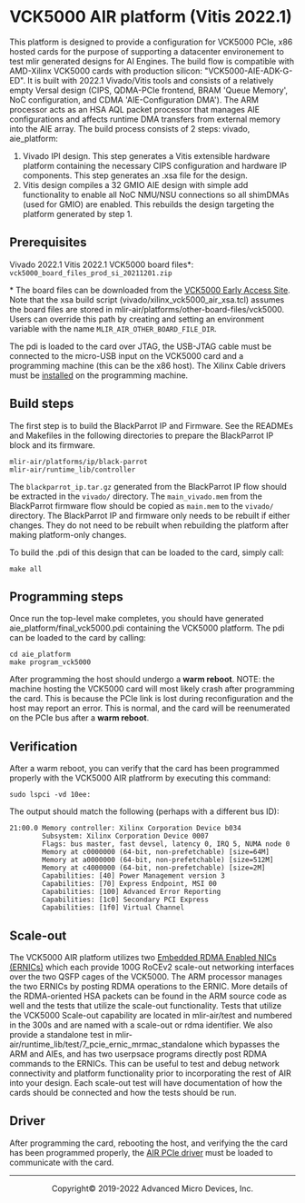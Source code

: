 # VCK5000 AIR platform (Vitis 2022.1)

This platform is designed to provide a configuration for VCK5000 PCIe, x86 hosted cards for the purpose of supporting a datacenter environement to test mlir generated designs for AI Engines. The build flow is compatible with AMD-Xilinx VCK5000 cards with production silicon: "VCK5000-AIE-ADK-G-ED". It is built with 2022.1 Vivado/Vitis tools and consists of a relatively empty Versal design (CIPS, QDMA-PCIe frontend, BRAM 'Queue Memory', NoC configuration, and CDMA 'AIE-Configuration DMA'). The ARM processor acts as an HSA AQL packet processor that manages AIE configurations and affects runtime DMA transfers from external memory into the AIE array. The build process consists of 2 steps: vivado, aie_platform:

1. Vivado IPI design. This step generates a Vitis extensible hardware platform containing the necessary CIPS configuration and hardware IP components. This step generates an .xsa file for the design.
2. Vitis design compiles a 32 GMIO AIE design with simple add functionality to enable all NoC NMU/NSU connections so all shimDMAs (used for GMIO) are enabled. This rebuilds the design targeting the platform generated by step 1.

## Prerequisites
Vivado 2022.1
Vitis 2022.1
VCK5000 board files\*: `vck5000_board_files_prod_si_20211201.zip`

\* The board files can be downloaded from the [VCK5000 Early Access Site](https://www.xilinx.com/member/vck5000.html). Note that the xsa build script (vivado/xilinx_vck5000_air_xsa.tcl) assumes the board files are stored in mlir-air/platforms/other-board-files/vck5000. Users can override this path by creating and setting an environment variable with the name `MLIR_AIR_OTHER_BOARD_FILE_DIR`.

The pdi is loaded to the card over JTAG, the USB-JTAG cable must be connected to the micro-USB input on the VCK5000 card and a programming machine (this can be the x86 host). The Xilinx Cable drivers must be [installed](https://docs.xilinx.com/r/en-US/ug973-vivado-release-notes-install-license/Installing-Cable-Drivers) on the programming machine.

## Build steps

The first step is to build the BlackParrot IP and Firmware. See the READMEs and Makefiles in the following directories to prepare the BlackParrot IP block and its firmware.

    mlir-air/platforms/ip/black-parrot
    mlir-air/runtime_lib/controller

The `blackparrot_ip.tar.gz` generated from the BlackParrot IP flow should be extracted in the `vivado/` directory. The `main_vivado.mem` from the BlackParrot firmware flow should be copied as `main.mem` to the `vivado/` directory. The BlackParrot IP and firmware only needs to be rebuilt if either changes. They do not need to be rebuilt when rebuilding the platform after making platform-only changes.

To build the .pdi of this design that can be loaded to the card, simply call:
```
make all
```

## Programming steps
Once run the top-level make completes, you should have generated aie_platform/final_vck5000.pdi containing the VCK5000 platform. The pdi can be loaded to the card by calling:
```
cd aie_platform
make program_vck5000
```
After programming the host should undergo a **warm reboot**.
NOTE: the machine hosting the VCK5000 card will most likely crash after programming the card. This is because the PCIe link is lost during reconfiguration and the host may report an error. This is normal, and the card will be reenumerated on the PCIe bus after a **warm reboot**.

## Verification
After a warm reboot, you can verify that the card has been programmed properly with the VCK5000 AIR platfrorm by executing this command:
```
sudo lspci -vd 10ee:
```
The output should match the following (perhaps with a different bus ID):
```
21:00.0 Memory controller: Xilinx Corporation Device b034
        Subsystem: Xilinx Corporation Device 0007
        Flags: bus master, fast devsel, latency 0, IRQ 5, NUMA node 0
        Memory at c0000000 (64-bit, non-prefetchable) [size=64M]
        Memory at a0000000 (64-bit, non-prefetchable) [size=512M]
        Memory at c4000000 (64-bit, non-prefetchable) [size=2M]
        Capabilities: [40] Power Management version 3
        Capabilities: [70] Express Endpoint, MSI 00
        Capabilities: [100] Advanced Error Reporting
        Capabilities: [1c0] Secondary PCI Express
        Capabilities: [1f0] Virtual Channel
```

## Scale-out

The VCK5000 AIR platform utilizes two [Embedded RDMA Enabled NICs (ERNICs)](https://www.xilinx.com/products/intellectual-property/ef-di-ernic.html) which each provide 100G RoCEv2 scale-out networking interfaces over the two QSFP cages of the VCK5000. The ARM processor manages the two ERNICs by posting RDMA operations to the ERNIC. More details of the RDMA-oriented HSA packets can be found in the ARM source code as well and the tests that utilize the scale-out functionality. Tests that utilize the VCK5000 Scale-out capability are located in mlir-air/test and numbered in the 300s and are named with a scale-out or rdma identifier. We also provide a standalone test in mlir-air/runtime_lib/test/7_pcie_ernic_mrmac_standalone which bypasses the ARM and AIEs, and has two userpsace programs directly post RDMA commands to the ERNICs. This can be useful to test and debug network connectivity and platform functionality prior to incorporating the rest of AIR into your design. Each scale-out test will have documentation of how the cards should be connected and how the tests should be run.

## Driver
After programming the card, rebooting the host, and verifying the the card has been programmed properly, the [AIR PCIe driver](https://github.com/Xilinx/mlir-air/tree/main/driver) must be loaded to communicate with the card.

-----

<p align="center">Copyright&copy; 2019-2022 Advanced Micro Devices, Inc.</p>
